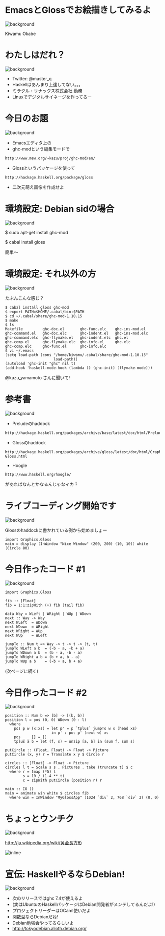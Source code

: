 # EmacsとGlossでお絵描きしてみるよ
![background](teapot.png)

Kiwamu Okabe

# わたしはだれ？

![background](MIRACLE-CI-base_2.png)

* Twitter: @master_q
* Haskellはあんまり上達してない。。。
* ミラクル・リナックス株式会社 勤務
* Linuxでデジタルサイネージを作ってるー

# 今日のお題

![background](sushi.png)

* Emacsエディタ上の
* ghc-modという編集モードで

~~~
http://www.mew.org/~kazu/proj/ghc-mod/en/
~~~

* Glossというパッケージを使って

~~~
http://hackage.haskell.org/package/gloss
~~~

* 二次元萌え画像を作成せよ

# 環境設定: Debian sidの場合

![background](easy.png)

$ sudo apt-get install ghc-mod

$ cabal install gloss

簡単〜

# 環境設定: それ以外の方

![background](messy.png)

たぶんこんな感じ？

~~~
$ cabal install gloss ghc-mod
$ export PATH=$HOME/.cabal/bin:$PATH
$ cd ~/.cabal/share/ghc-mod-1.10.15
$ make
$ ls
Makefile         ghc-doc.el       ghc-func.elc    ghc-ins-mod.el
ghc-command.el   ghc-doc.elc      ghc-indent.el   ghc-ins-mod.elc
ghc-command.elc  ghc-flymake.el   ghc-indent.elc  ghc.el
ghc-comp.el      ghc-flymake.elc  ghc-info.el     ghc.elc
ghc-comp.elc     ghc-func.el      ghc-info.elc
$ vi ~/.emacs
(setq load-path (cons "/home/kiwamu/.cabal/share/ghc-mod-1.10.15"
                      load-path))
(autoload 'ghc-init "ghc" nil t)
(add-hook 'haskell-mode-hook (lambda () (ghc-init) (flymake-mode)))
~~~

@kazu_yamamoto さんに聞いて!

# 参考書

![background](books.png)

* Preludeのhaddock

~~~
http://hackage.haskell.org/packages/archive/base/latest/doc/html/Prelude.html
~~~

* Glossのhaddock

~~~
http://hackage.haskell.org/packages/archive/gloss/latest/doc/html/Graphics-Gloss.html
~~~

* Hoogle

~~~
http://www.haskell.org/hoogle/
~~~

があればなんとかなるんじゃなイカ？

# ライブコーディング開始です

![background](guitar.png)

Glossのhaddockに書かれている例から始めましょー

~~~ {.haskell}
import Graphics.Gloss
main = display (InWindow "Nice Window" (200, 200) (10, 10)) white (Circle 80)
~~~

# 今日作ったコード #1

![background](gears.png)

~~~ {.haskell}
import Graphics.Gloss

fib :: [Float]
fib = 1:1:zipWith (+) fib (tail fib)

data Way = WLeft | WRight | WUp | WDown
next :: Way -> Way
next WLeft  = WDown
next WDown  = WRight
next WRight = WUp
next WUp    = WLeft

jumpTo :: Num t => Way -> t -> t -> (t, t)
jumpTo WLeft a b  = (-b - a, -b + a)
jumpTo WDown a b  = (b - a, -b - a)
jumpTo WRight a b = (b + a, b - a)
jumpTo WUp a b    = (-b + a, b + a)
~~~

(次ページに続く)

# 今日作ったコード #2

![background](gears.png)

~~~ {.haskell}
position :: Num b => [b] -> [(b, b)]
position l = pos (0, 0) WDown (0 : l)
  where 
    pos p w (x:xs) = let p' = p `tplus` jumpTo w x (head xs)
                     in p' : pos p' (next w) xs
    pos _ _ [] = []
    tplus a b = let (f, s) = unzip [a, b] in (sum f, sum s)

putCircle :: (Float, Float) -> Float -> Picture
putCircle (x, y) r = Translate x y $ Circle r

circles :: [Float] -> Float -> Picture
circles l t = Scale s s . Pictures . take (truncate t) $ c
  where r = fmap (*5) l
        s = 10 / (1.4 ** t)
        c = zipWith putCircle (position r) r

main :: IO ()
main = animate win white $ circles fib
  where win = InWindow "MyGlossApp" (1024 `div` 2, 768 `div` 2) (0, 0)
~~~

# ちょっとウンチク

![background](goldenratio.png)

http://ja.wikipedia.org/wiki/黄金長方形

![inline](golden_rect.png)

# 宣伝: HaskellやるならDebian!

![background](zacchiro.png)

* 次のリリースではghc 7.4が使えるよ
* (実はUbuntuのHaskellパッケージはDebian開発者がメンテしてるんだよ!)
* プロジェクトリーダーはOCaml使いだよ
* 関数型ならDebianだね!
* Debian勉強会やってるらしいよ
* http://tokyodebian.alioth.debian.org/
